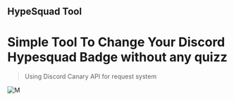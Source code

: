 ## HypeSquad Tool

# Simple Tool To Change Your Discord Hypesquad Badge without any quizz
> Using Discord Canary API for request system


 ![M](https://support.discord.com/hc/article_attachments/360009331331/Screen_Shot_2018-08-16_at_2.28.06_PM.png)
